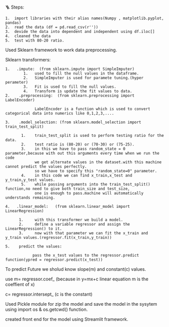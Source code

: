 🪜 Steps:

    1.  import libraries with their alias names(Numpy , matplotlib.pyplot, pandas)
    2.  read the data (df = pd.read_csv(r''))
    3.  devide the data into dependent and independent using df.iloc[]
    4.  cleaned the data
    5.  test with 80-20 ratio.

Used Sklearn framework to work data preprocessing. 

Sklearn transformers:

    1.   .impute:  (from sklearn.impute import SimpleImputer)
            1.   used to fill the null values in the dataframe.
            2.   SimpleImputer is used for paramete tuning.(hyper perameter)
            3.   Fit is used to fill the null values.
            4.   Transform is update the fit values to data.
    2.    .preprocessing:  (from sklearn.preprocessing import LabelEncoder)

                 LabelEncoder is a function which is used to convert categorical data into numerics like 0,1,2,3,....

    3.    .model_selection: (from sklearn.model_selection import train_test_split)

           1.    train_test_split is used to perform testing ratio for the data.
           2.    test ratio is (80-20) or (70-30) or (75-25).
           3.    in this we have to pass random_state = 0 parameter,because with out this arguments every time when we run the code
                 we get alternate values in the dataset.with this machine cannot predict the values perfectly.
                 so we have to specify this "random_state=0" parameter.
           4.    in this code we can find x_train,x_test and y_train,y_test values.
           5.    while passing arguments into the train_test_split() function,no need to give both train_size and test_size,
                 one is enough to pass.machine will automatically understands remaining.
    
    4.   .linear_model:   (from sklearn.linear_model import LinearRegression)

          1.     with this transformer we build a model.
          2.     define a variable regressor and assign the LinearRegression() to it.
          3.     now with that parameter we can fit the x_train and y_train values.(regressor.fit(x_train,y_train))

    5.    predict the values:

                pass the x_test values to the regressor.predict function(ypred = regressor.predict(x_test))


To predict Future we sholud know slope(m) and constant(c) values.

use  m= regressor.coef_           (because in y=mx+c linear equation m is the coeffient of x)

c= regressor.intersept_      (c is the constant)



Used Pickle module for zip the model and save the model in the sysytem using import os & os.getcwd() function.

created front end for the model using Streamlit framework.
